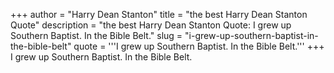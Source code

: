 +++
author = "Harry Dean Stanton"
title = "the best Harry Dean Stanton Quote"
description = "the best Harry Dean Stanton Quote: I grew up Southern Baptist. In the Bible Belt."
slug = "i-grew-up-southern-baptist-in-the-bible-belt"
quote = '''I grew up Southern Baptist. In the Bible Belt.'''
+++
I grew up Southern Baptist. In the Bible Belt.
